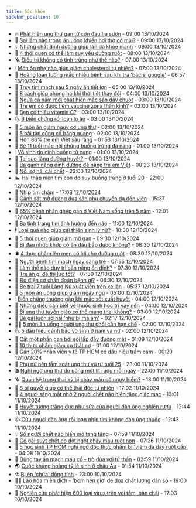 ```yaml
---
title: Sức khỏe
sidebar_position: 10
---
```


<!-- vnexpress-suc-khoe:START -->
- 🔥 [Phát hiện ung thư gan từ cơn đau hạ sườn](https://vnexpress.net/phat-hien-ung-thu-gan-tu-con-dau-ha-suon-4803570.html) - 09:00 13/10/2024
- 🥰 [Sai lầm nào trong ăn uống khiến hơi thở có mùi?](https://vnexpress.net/sai-lam-nao-trong-an-uong-khien-hoi-tho-co-mui-4803539.html) - 09:00 13/10/2024
- 💡 [Những chất dinh dưỡng giúp làn da khỏe mạnh](https://vnexpress.net/nhung-chat-dinh-duong-giup-lan-da-khoe-manh-4803401.html) - 09:00 13/10/2024
- 🤗 [4 thói quen có thể làm suy yếu đường ruột](https://vnexpress.net/4-thoi-quen-co-the-lam-suy-yeu-duong-ruot-4803505.html) - 08:00 13/10/2024
- 🪜 [Điều trị không có tinh trùng như thế nào?](https://vnexpress.net/dieu-tri-khong-co-tinh-trung-nhu-the-nao-4803582.html) - 07:00 13/10/2024
- 🕯 [Món ăn nhẹ nào giúp giảm cholesterol tự nhiên?](https://vnexpress.net/mon-an-nhe-nao-giup-giam-cholesterol-tu-nhien-4803548.html) - 07:00 13/10/2024
- 🤭 [Hoảng loạn tưởng mắc nhiều bệnh sau khi tra &#39;bác sĩ google&#39;](https://vnexpress.net/hoang-loan-tuong-mac-nhieu-benh-sau-khi-tra-bac-si-google-4803537.html) - 06:57 13/10/2024
- 👀 [Trụy tim mạch sau 5 ngày ăn tiết lợn](https://vnexpress.net/truy-tim-mach-sau-5-ngay-an-tiet-lon-4803410.html) - 05:00 13/10/2024
- 🌋 [8 cách giúp phòng ho khi thời tiết thay đổi](https://vnexpress.net/8-cach-giup-phong-ho-khi-thoi-tiet-thay-doi-4803352.html) - 04:00 13/10/2024
- 🫶 [Ngứa cả năm mới phát hiện mắc sán dây chuột](https://vnexpress.net/ngua-ca-nam-moi-phat-hien-mac-san-day-chuot-4803411.html) - 03:00 13/10/2024
- 🦆 [Trẻ em có được tiêm vaccine zona thần kinh?](https://vnexpress.net/tre-em-co-duoc-tiem-vaccine-zona-than-kinh-4803523.html) - 03:00 13/10/2024
- 🚀 [Bạn có thiếu vitamin C?](https://vnexpress.net/ban-co-thieu-vitamin-c-4803433.html) - 03:00 13/10/2024
- 🌜 [6 biến chứng rối loạn lo âu](https://vnexpress.net/6-bien-chung-roi-loan-lo-au-4803179.html) - 03:00 13/10/2024
- 🧰 [5 món ăn giảm nguy cơ ung thư](https://vnexpress.net/5-mon-an-giam-nguy-co-ung-thu-4803426.html) - 02:00 13/10/2024
- 💫 [5 bài tập củng cố bàng quang](https://vnexpress.net/5-bai-tap-cung-co-bang-quang-4803259.html) - 02:00 13/10/2024
- 🌝 [Hơn 86% trẻ em Việt sâu răng](https://vnexpress.net/hon-86-tre-em-viet-sau-rang-4803510.html) - 01:53 13/10/2024
- 🗽 [Bé 11 tuổi mắc hội chứng buồng trứng đa nang](https://vnexpress.net/be-11-tuoi-mac-hoi-chung-buong-trung-da-nang-4803418.html) - 01:00 13/10/2024
- 🕯 [Vô sinh do dính buồng tử cung](https://vnexpress.net/vo-sinh-do-dinh-buong-tu-cung-4803400.html) - 01:00 13/10/2024
- 🦅 [Tại sao tăng đường huyết?](https://vnexpress.net/tai-sao-tang-duong-huyet-4803287.html) - 01:00 13/10/2024
- 🦆 [Ba gánh nặng dinh dưỡng đè nặng trẻ em Việt](https://vnexpress.net/ba-ganh-nang-dinh-duong-de-nang-tre-em-viet-4803359.html) - 00:23 13/10/2024
- 🎊 [Nỗi sợ hãi cái chết](https://vnexpress.net/noi-so-hai-cai-chet-4802625.html) - 23:00 12/10/2024
- 🏊 [Hai thập niên tìm con do suy buồng trứng ở tuổi 20](https://vnexpress.net/hai-thap-nien-tim-con-do-suy-buong-trung-o-tuoi-20-4802564.html) - 22:00 12/10/2024
- 📝 [Nhịp tim chậm](https://vnexpress.net/nhip-tim-cham-4801261.html) - 17:03 12/10/2024
- 💯 [Cảnh sát mở đường đưa sản phụ chuyển dạ đến viện](https://vnexpress.net/canh-sat-mo-duong-dua-san-phu-chuyen-da-den-vien-4803406.html) - 15:37 12/10/2024
- 🌊 [65% bệnh nhân ghép gan ở Việt Nam sống trên 5 năm](https://vnexpress.net/65-benh-nhan-ghep-gan-o-viet-nam-song-tren-5-nam-4803300.html) - 12:01 12/10/2024
- 🚀 [Ba tình trạng tim ảnh hưởng đến não](https://vnexpress.net/ba-tinh-trang-tim-anh-huong-den-nao-4803248.html) - 11:00 12/10/2024
- 🕴 [Loại quả nào giúp cải thiện sinh lý nữ?](https://vnexpress.net/loai-qua-nao-giup-cai-thien-sinh-ly-nu-4803328.html) - 10:30 12/10/2024
- 🗽 [5 thói quen giúp giảm mỡ gan](https://vnexpress.net/5-thoi-quen-giup-giam-mo-gan-4803279.html) - 09:30 12/10/2024
- 🎡 [Bị đau nhức khớp có ăn đậu bắp được không?](https://vnexpress.net/bi-dau-nhuc-khop-co-an-dau-bap-duoc-khong-4803324.html) - 08:30 12/10/2024
- ⛽️ [4 thực phẩm lên men có lợi cho đường ruột](https://vnexpress.net/4-thuc-pham-len-men-co-loi-cho-duong-ruot-4803209.html) - 08:30 12/10/2024
- 🦆 [Người bệnh tim mạch ngày càng trẻ](https://vnexpress.net/nguoi-benh-tim-mach-ngay-cang-tre-4803269.html) - 07:55 12/10/2024
- 🤩 [Làm thế nào duy trì cân nặng ổn định?](https://vnexpress.net/lam-the-nao-duy-tri-can-nang-on-dinh-4803308.html) - 07:30 12/10/2024
- 🦒 [Trẻ ăn gì để thị lực tốt?](https://vnexpress.net/tre-an-gi-de-thi-luc-tot-4803266.html) - 07:30 12/10/2024
- 💫 [Đo điện cơ chẩn đoán bệnh gì?](https://vnexpress.net/do-dien-co-chan-doan-benh-gi-4803307.html) - 06:30 12/10/2024
- 🐘 [Bé trai 7 tuổi Làng Nủ xuất viện trên xe lăn](https://vnexpress.net/be-trai-7-tuoi-lang-nu-xuat-vien-tren-xe-lan-4803284.html) - 05:37 12/10/2024
- 🚀 [5 món ăn uống giúp giảm ngáy ngủ](https://vnexpress.net/5-mon-an-uong-giup-giam-ngay-ngu-4803251.html) - 05:00 12/10/2024
- 🕯 [Biến chứng thường gặp khi mắc sốt xuất huyết](https://vnexpress.net/bien-chung-thuong-gap-khi-mac-sot-xuat-huyet-4803239.html) - 04:00 12/10/2024
- 🦏 [Những điều cần biết về thuốc sinh học trị vảy nến](https://vnexpress.net/nhung-dieu-can-biet-ve-thuoc-sinh-hoc-tri-vay-nen-4803234.html) - 04:00 12/10/2024
- 🦄 [Bị ung thư tuyến giáp có thể mang thai không?](https://vnexpress.net/bi-ung-thu-tuyen-giap-co-the-mang-thai-khong-4803218.html) - 03:00 12/10/2024
- 🦒 [Bé gái luôn sợ hãi &#39;như bị ma ám&#39;](https://vnexpress.net/be-gai-luon-so-hai-nhu-bi-ma-am-4802327.html) - 02:17 12/10/2024
- 👨‍🏫 [5 món ăn uống người ung thư phổi cần hạn chế](https://vnexpress.net/5-mon-an-uong-nguoi-ung-thu-phoi-can-han-che-4803190.html) - 02:00 12/10/2024
- 🌜 [5 dấu hiệu cảnh báo vô sinh ở nam và nữ](https://vnexpress.net/5-dau-hieu-canh-bao-vo-sinh-o-nam-va-nu-4802923.html) - 02:00 12/10/2024
- 🚀 [Cắt một phần gan bởi sỏi lấp đầy đường mật](https://vnexpress.net/cat-mot-phan-gan-boi-soi-lap-day-duong-mat-4802389.html) - 01:09 12/10/2024
- 💃 [10 thực phẩm giảm co thắt cơ](https://vnexpress.net/10-thuc-pham-giam-co-that-co-4802812.html) - 01:00 12/10/2024
- 💯 [Gần 20% nhân viên y tế TP HCM có dấu hiệu trầm cảm](https://vnexpress.net/gan-20-nhan-vien-y-te-tp-hcm-co-dau-hieu-tram-cam-4803141.html) - 00:20 12/10/2024
- 🤔 [Phụ nữ nên tầm soát ung thư vú từ tuổi 25](https://vnexpress.net/phu-nu-nen-tam-soat-ung-thu-vu-tu-tuoi-25-4803039.html) - 23:00 11/10/2024
- 🎬 [Nghi ngờ ung thư do uống một lít rượu mỗi ngày](https://vnexpress.net/nghi-ngo-ung-thu-do-uong-mot-lit-ruou-moi-ngay-4802261.html) - 22:00 11/10/2024
- 🪜 [Quan hệ trong thai kỳ bị chảy máu có nguy hiểm?](https://vnexpress.net/quan-he-trong-thai-ky-bi-chay-mau-co-nguy-hiem-4796966.html) - 18:00 11/10/2024
- 🦣 [8 bí quyết giúp cơ thể thải độc tự nhiên](https://vnexpress.net/8-bi-quyet-giup-co-the-thai-doc-tu-nhien-4801130.html) - 17:02 11/10/2024
- 🧐 [4 người sáng mắt nhờ 2 người chết não hiến tặng giác mạc](https://vnexpress.net/4-nguoi-sang-mat-nho-2-nguoi-chet-nao-hien-tang-giac-mac-4803110.html) - 13:01 11/10/2024
- 🤡 [Huyết tương trắng đục như sữa của người đàn ông nghiện rượu](https://vnexpress.net/huyet-tuong-trang-duc-nhu-sua-cua-nguoi-dan-ong-nghien-ruou-4803018.html) - 12:44 11/10/2024
- 👍 [Cứu người đàn ông rối loạn nhịp tim không đáp ứng thuốc](https://vnexpress.net/cuu-nguoi-dan-ong-roi-loan-nhip-tim-khong-dap-ung-thuoc-4803124.html) - 12:43 11/10/2024
- 💡 [Số người chết não hiến mô tạng tăng](https://vnexpress.net/so-nguoi-chet-nao-hien-mo-tang-tang-4802953.html) - 07:59 11/10/2024
- 💯 [Cô gái suýt chết do đột ngột chảy máu ruột non](https://vnexpress.net/co-gai-suyt-chet-do-dot-ngot-chay-mau-ruot-non-4802496.html) - 07:26 11/10/2024
- 🧠 [5 học sinh TP HCM nghi ngộ độc thực phẩm bị &#39;viêm dạ dày ruột cấp&#39;](https://vnexpress.net/5-hoc-sinh-tp-hcm-nghi-ngo-doc-thuc-pham-bi-viem-da-day-ruot-cap-4802758.html) - 04:08 11/10/2024
- 🎡 [Dùng tay ấn mạch máu cổ - trò đùa với tử thần](https://vnexpress.net/dung-tay-an-mach-mau-co-tro-dua-voi-tu-than-4802686.html) - 02:59 11/10/2024
- 🌏 [Cuộc khủng hoảng tỷ lệ sinh ở châu Âu](https://vnexpress.net/cuoc-khung-hoang-ty-le-sinh-o-chau-au-4802582.html) - 01:54 11/10/2024
- ⚗️ [Bị ép &#39;chữa&#39; đồng tính](https://vnexpress.net/bi-ep-chua-dong-tinh-4781024.html) - 23:00 10/10/2024
- 👨‍🏫 [Lão hóa miễn dịch - &#39;bom hẹn giờ&#39; đe dọa chất lượng dân số](https://vnexpress.net/lao-hoa-mien-dich-bom-hen-gio-de-doa-chat-luong-dan-so-4802456.html) - 19:00 10/10/2024
- 🤖 [Nghiên cứu phát hiện 600 loại virus trên vòi tắm, bàn chải](https://vnexpress.net/nghien-cuu-phat-hien-600-loai-virus-tren-voi-tam-ban-chai-4802253.html) - 17:03 10/10/2024<!-- vnexpress-suc-khoe:END -->
